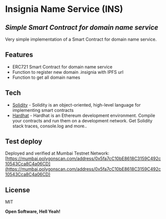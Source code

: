 # Insignia Name Service (INS)
## _Simple Smart Contract for domain name service_

Very simple implementation of a Smart Contract for domain name service.

## Features

- ERC721 Smart Contract for domain name service
- Function to register new domain .insignia with IPFS url
- Function to get all domain names


## Tech

- [Solidity](https://docs.soliditylang.org/en/v0.8.7/) - Solidity is an object-oriented, high-level language for implementing smart contracts
- [Hardhat](https://hardhat.org/) - Hardhat is an Ethereum development environment. Compile your contracts and run them on a development network. Get Solidity stack traces, console.log and more..


## Test deploy

Deployed and verified at Mumbai Testnet Network: [https://mumbai.polygonscan.com/address/0x5fa7cC10bE8618C3159C492c10543Cca8C4a06CD](https://mumbai.polygonscan.com/address/0x5fa7cC10bE8618C3159C492c10543Cca8C4a06CD)


## License

MIT

**Open Software, Hell Yeah!**